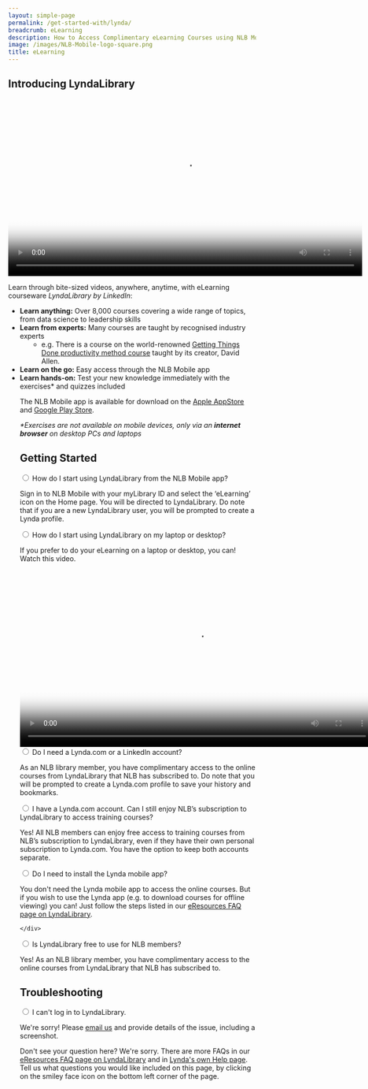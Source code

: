 ```yaml
---
layout: simple-page
permalink: /get-started-with/lynda/
breadcrumb: eLearning
description: How to Access Complimentary eLearning Courses using NLB Mobile
image: /images/NLB-Mobile-logo-square.png
title: eLearning
---
```

<h2>Introducing LyndaLibrary</h2>

<div class="vd">
     <video width="720px" poster="/images/Thumbnail-Lynda.PNG" controls>
  <source src="/images/Video_Lynda_SPH.mp4" type="video/mp4" />
</video>

<!--Use this version when SPH newspapers aren't available remotely anymore
<div class="vd">
     <video width="720px" poster="/images/Thumbnail-Lynda.PNG" controls>
  <source src="/images/Video_Lynda.mp4" type="video/mp4" />
</video>
-->

<p>
	Learn through bite-sized videos, anywhere, anytime, with eLearning courseware <i>LyndaLibrary by LinkedIn</i>:
	</p>
<ul>   
	<li> <b>Learn anything:</b> Over 8,000 courses covering a wide range of topics, from data science to leadership skills</li>
	<li> <b>Learn from experts:</b> Many courses are taught by recognised industry experts
	<ul>
            <li style="margin-left: 20px;">e.g. There is a course on the world-renowned <a href="https://www.lynda.com/Business-Skills-tutorials/Getting-Things-Done/170776-2.html?srchtrk=index%3a2%0alinktypeid%3a2%0aq%3adavid+allen%0apage%3a1%0as%3arelevance%0asa%3atrue%0aproducttypeid%3a2">Getting Things Done productivity method course</a> taught by its creator, David Allen. </li>
    </ul>
	<li> <b>Learn on the go:</b> Easy access through the NLB Mobile app</li>
	<li> <b>Learn hands-on:</b> Test your new knowledge immediately with the exercises* and quizzes included</li>

<p>The NLB Mobile app is available for download on the <a href="https://itunes.apple.com/sg/app/nlb-mobile/id1147053983?mt=8">Apple AppStore</a> and <a href="https://play.google.com/store/apps/details?id=sg.gov.nlb.nlbmobile">Google Play Store</a>.</p>    

<p><i>*Exercises are not available on mobile devices, only via an <b>internet browser</b> on desktop PCs and laptops</i></p>

<p><h2>Getting Started</h2></p>
<div class="acc-kontainer" id="lynda-get-started">          
	<div>

<div>
		<input type="radio" name="acc" id="acc2">
        <label for="acc2">How do I start using LyndaLibrary from the NLB Mobile app? </label>

<div class="acc-body">
  <p>Sign in to NLB Mobile with your myLibrary ID and select the ‘eLearning’ icon on the Home page. You will be directed to LyndaLibrary. Do note that if you are a new LyndaLibrary user, you will be prompted to create a Lynda profile. 
      </p>

</div></div>
		
<div>
		<input type="radio" name="acc" id="acc1">
        <label for="acc1">How do I start using LyndaLibrary on my laptop or desktop? </label>
<div class="acc-body">
        <p>If you prefer to do your eLearning on a laptop or desktop, you can! Watch this video.<!--Just follow the steps detailed in our <a href="http://eresources.nlb.gov.sg/main/Help/LyndaLibrary#step_desktop">eResources FAQ page</a>.--></p>
	<div class="vd">
     <video width="720px" poster="/images/lyndalibrary steps thumbnail.png" controls>
  <source src="/images/lyndalibrary steps.mp4" type="video/mp4" />
</video>
</div>


</div></div>

<div>
		<input type="radio" name="acc" id="acc3">
        <label for="acc3">Do I need a Lynda.com or a LinkedIn account? </label>

<div class="acc-body">
	<p>As an NLB library member, you have complimentary access to the online courses from LyndaLibrary that NLB has subscribed to. Do note that you will be prompted to create a Lynda.com profile to save your history and bookmarks.</p>
    </div>
</div>

<div>
		<input type="radio" name="acc" id="acc4">
        <label for="acc4">I have a Lynda.com account. Can I still enjoy NLB’s subscription to LyndaLibrary to
access training courses?</label>
<div class="acc-body">
      <p>Yes! All NLB members can enjoy free access to training courses from NLB’s subscription to LyndaLibrary, even if they have their own personal subscription to Lynda.com. You have the option to keep both accounts separate. </p>
    </div>
    </div>

<div>
		<input type="radio" name="acc" id="acc5">
        <label for="acc5">Do I need to install the Lynda mobile app?</label>
<div class="acc-body">
      <p>You don't need the Lynda mobile app to access the online courses. But if you wish to use the Lynda app (e.g. to download courses for offline viewing) you can! Just follow the steps listed in our <a href="http://eresources.nlb.gov.sg/main/Help/LyndaLibrary#step_mobile">eResources FAQ page on LyndaLibrary</a>.</p>
    </div>

    </div>

<div>
		<input type="radio" name="acc" id="acc6">
        <label for="acc6">Is LyndaLibrary free to use for NLB members?</label>
        <div class="acc-body">
      <p>Yes! As an NLB library member, you have complimentary access to the online courses from LyndaLibrary that NLB has subscribed to.</p>
      </div>
            </div>
</div><!--close FAQ-section-->

<h2>Troubleshooting</h2>
<div>
		<input type="radio" name="acc" id="acc7">
        <label for="acc7">I can't log in to LyndaLibrary.</label>
        <div class="acc-body">
            <p>We're sorry! Please <a href="mailto:enquiry@nlb.gov.sg" target="_top">email us</a> and provide details of the issue, including a screenshot.</p>
      </div>
            </div>
<p>Don't see your question here? We're sorry. There are more FAQs in our <a href="http://eresources.nlb.gov.sg/main/Pages/MobileDevices">eResources FAQ page on LyndaLibrary</a> and in <a href="https://www.linkedin.com/help/lynda">Lynda's own Help page</a>. Tell us what questions you would like included on this page, by clicking on the smiley face icon on the bottom left corner of the page. </p>

